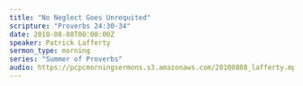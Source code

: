 ```yaml
---
title: "No Neglect Goes Unrequited"
scripture: "Proverbs 24:30-34"
date: 2010-08-08T00:00:00Z
speaker: Patrick Lafferty
sermon_type: morning
series: "Summer of Proverbs"
audio: https://pcpcmorningsermons.s3.amazonaws.com/20100808_lafferty.mp3 
---
```



